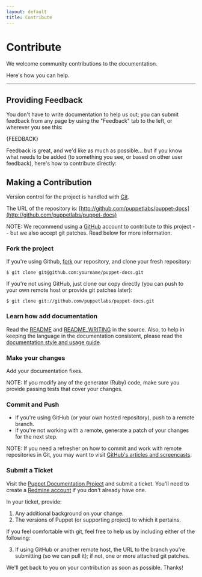 ```yaml
---
layout: default
title: Contribute
---
```


Contribute
==========

We welcome community contributions to the documentation.

Here's how you can help.

* * *

Providing Feedback
----------------

You don't have to write documentation to help us out; you can submit
feedback from any page by using the "Feedback" tab to the left, or
wherever you see this:

{FEEDBACK}

Feedback is great, and we'd like as much as possible... but if you
know what needs to be added (to something you see, or based on other
user feedback), here's how to contribute directly:

Making a Contribution
---------------------

Version control for the project is handled with
[Git](http://git-scm.com/).

The URL of the repository is: [http://github.com/puppetlabs/puppet-docs](http://github.com/puppetlabs/puppet-docs)

NOTE: We recommend using a [GitHub](http://github.com) account to
contribute to this project -- but we also accept git patches.  Read
below for more information.

### Fork the project

If you're using Github, [fork](http://help.github.com/forking/) our
repository, and clone your fresh repository:

    $ git clone git@github.com:yourname/puppet-docs.git

If you're not using GitHub, just clone our copy directly (you can push
to your own remote host or provide git patches later):

    $ git clone git://github.com/puppetlabs/puppet-docs.git

### Learn how add documentation

Read the
 [README](http://github.com/puppetlabs/puppet-docs/blob/master/README.markdown)
and [README_WRITING](http://github.com/puppetlabs/puppet-docs/blob/master/README_WRITING.markdown) in the source. Also, to help in keeping the language in the documentation consistent, please read the [documentation style and usage guide](./guides/style_and_usage.html).

### Make your changes

Add your documentation fixes.

NOTE: If you modify any of the generator (Ruby) code, make sure you
provide passing tests that cover your changes.

### Commit and Push

* If you're using GitHub (or your own hosted repository), push to a
  remote branch.
* If you're not working with a remote, generate a patch of your
  changes for the next step.

NOTE: If you need a refresher on how to commit and work with remote
repositories in Git, you may want to visit [GitHub's articles and
screencasts](http://learn.github.com/).

### Submit a Ticket

Visit the [Puppet Documentation
Project](http://projects.puppetlabs.com/projects/puppet-docs/) and
submit a ticket.  You'll need to create a [Redmine
account](http://projects.puppetlabs.com/account/register) if you
don't already have one.

In your ticket, provide:

1. Any additional background on your change.
2. The versions of Puppet (or supporting project) to which it pertains.

If you feel comfortable with git, feel free to help us by including either
of the following:

3. If using GitHub or another remote host, the URL to the branch
   you're submitting (so we can pull it); if not, one or more attached
   git patches.

We'll get back to you on your contribution as soon as possible.  Thanks!


